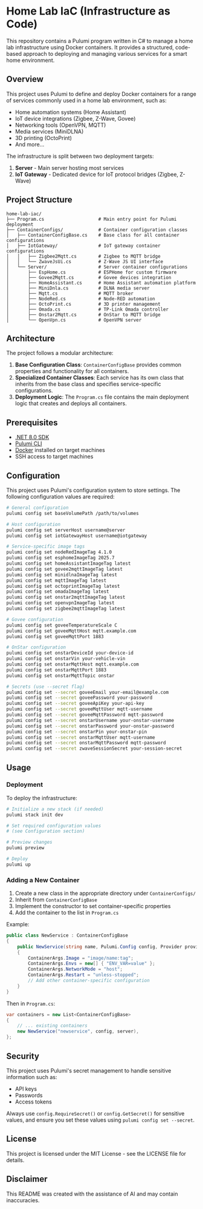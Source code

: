# Home Lab IaC (Infrastructure as Code)

This repository contains a Pulumi program written in C# to manage a home lab infrastructure using Docker containers. It provides a structured, code-based approach to deploying and managing various services for a smart home environment.

## Overview

This project uses Pulumi to define and deploy Docker containers for a range of services commonly used in a home lab environment, such as:

- Home automation systems (Home Assistant)
- IoT device integrations (Zigbee, Z-Wave, Govee)
- Networking tools (OpenVPN, MQTT)
- Media services (MiniDLNA)
- 3D printing (OctoPrint)
- And more...

The infrastructure is split between two deployment targets:
1. **Server** - Main server hosting most services
2. **IoT Gateway** - Dedicated device for IoT protocol bridges (Zigbee, Z-Wave)

## Project Structure

```
home-lab-iac/
├── Program.cs                    # Main entry point for Pulumi deployment
├── ContainerConfigs/             # Container configuration classes
│   ├── ContainerConfigBase.cs    # Base class for all container configurations
│   ├── IotGateway/               # IoT gateway container configurations
│   │   ├── Zigbee2Mqtt.cs        # Zigbee to MQTT bridge
│   │   └── ZwaveJsUi.cs          # Z-Wave JS UI interface
│   └── Server/                   # Server container configurations
│       ├── EspHome.cs            # ESPHome for custom firmware
│       ├── Govee2Mqtt.cs         # Govee devices integration
│       ├── HomeAssistant.cs      # Home Assistant automation platform
│       ├── MiniDnla.cs           # DLNA media server
│       ├── Mqtt.cs               # MQTT broker
│       ├── NodeRed.cs            # Node-RED automation
│       ├── OctoPrint.cs          # 3D printer management
│       ├── Omada.cs              # TP-Link Omada controller
│       ├── Onstar2Mqtt.cs        # OnStar to MQTT bridge
│       └── OpenVpn.cs            # OpenVPN server
```

## Architecture

The project follows a modular architecture:

1. **Base Configuration Class**: `ContainerConfigBase` provides common properties and functionality for all containers.
2. **Specialized Container Classes**: Each service has its own class that inherits from the base class and specifies service-specific configurations.
3. **Deployment Logic**: The `Program.cs` file contains the main deployment logic that creates and deploys all containers.

## Prerequisites

- [.NET 8.0 SDK](https://dotnet.microsoft.com/download/dotnet/8.0)
- [Pulumi CLI](https://www.pulumi.com/docs/get-started/install/)
- [Docker](https://docs.docker.com/get-docker/) installed on target machines
- SSH access to target machines

## Configuration

This project uses Pulumi's configuration system to store settings. The following configuration values are required:

```bash
# General configuration
pulumi config set baseVolumePath /path/to/volumes

# Host configuration
pulumi config set serverHost username@server
pulumi config set iotGatewayHost username@iotgateway

# Service-specific image tags
pulumi config set nodeRedImageTag 4.1.0
pulumi config set esphomeImageTag 2025.7
pulumi config set homeAssistantImageTag latest
pulumi config set govee2mqttImageTag latest
pulumi config set minidlnaImageTag latest
pulumi config set mqttImageTag latest
pulumi config set octoprintImageTag latest
pulumi config set omadaImageTag latest
pulumi config set onstar2mqttImageTag latest
pulumi config set openvpnImageTag latest
pulumi config set zigbee2mqttImageTag latest

# Govee configuration
pulumi config set goveeTemperatureScale C
pulumi config set goveeMqttHost mqtt.example.com
pulumi config set goveeMqttPort 1883

# OnStar configuration
pulumi config set onstarDeviceId your-device-id
pulumi config set onstarVin your-vehicle-vin
pulumi config set onstarMqttHost mqtt.example.com
pulumi config set onstarMqttPort 1883
pulumi config set onstarMqttTopic onstar

# Secrets (use --secret flag)
pulumi config set --secret goveeEmail your-email@example.com
pulumi config set --secret goveePassword your-password
pulumi config set --secret goveeApiKey your-api-key
pulumi config set --secret goveeMqttUser mqtt-username
pulumi config set --secret goveeMqttPassword mqtt-password
pulumi config set --secret onstarUsername your-onstar-username
pulumi config set --secret onstarPassword your-onstar-password
pulumi config set --secret onstarPin your-onstar-pin
pulumi config set --secret onstarMqttUser mqtt-username
pulumi config set --secret onstarMqttPassword mqtt-password
pulumi config set --secret zwaveSessionSecret your-session-secret
```

## Usage

### Deployment

To deploy the infrastructure:

```bash
# Initialize a new stack (if needed)
pulumi stack init dev

# Set required configuration values
# (see Configuration section)

# Preview changes
pulumi preview

# Deploy
pulumi up
```

### Adding a New Container

1. Create a new class in the appropriate directory under `ContainerConfigs/`
2. Inherit from `ContainerConfigBase`
3. Implement the constructor to set container-specific properties
4. Add the container to the list in `Program.cs`

Example:

```csharp
public class NewService : ContainerConfigBase
{
    public NewService(string name, Pulumi.Config config, Provider provider) : base(name, config, provider)
    {
        ContainerArgs.Image = "image/name:tag";
        ContainerArgs.Envs = new[] { "ENV_VAR=value" };
        ContainerArgs.NetworkMode = "host";
        ContainerArgs.Restart = "unless-stopped";
        // Add other container-specific configuration
    }
}
```

Then in `Program.cs`:

```csharp
var containers = new List<ContainerConfigBase>
{
    // ... existing containers
    new NewService("newservice", config, server),
};
```

## Security

This project uses Pulumi's secret management to handle sensitive information such as:
- API keys
- Passwords
- Access tokens

Always use `config.RequireSecret()` or `config.GetSecret()` for sensitive values, and ensure you set these values using `pulumi config set --secret`.

## License

This project is licensed under the MIT License - see the LICENSE file for details.

## Disclaimer

This README was created with the assistance of AI and may contain inaccuracies.
